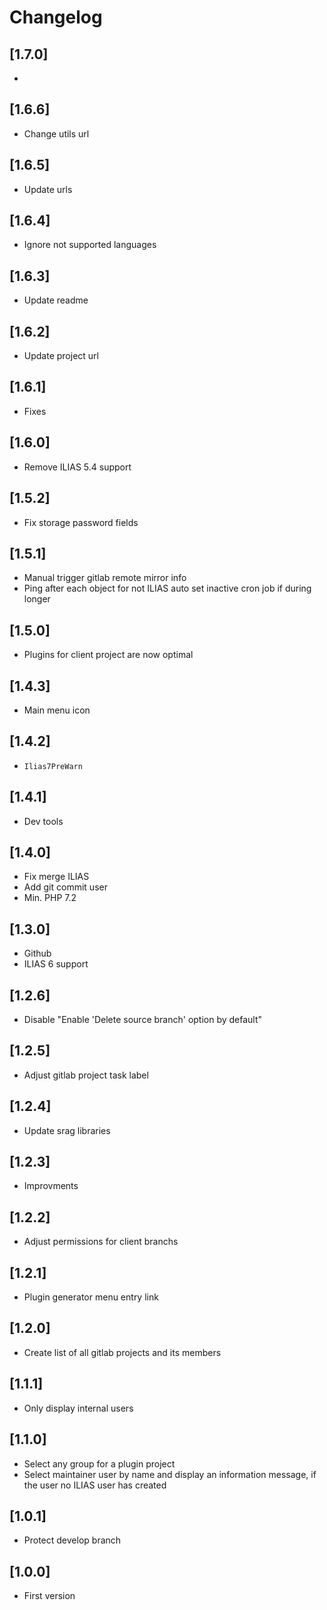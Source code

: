 # Changelog

## [1.7.0]
- 

## [1.6.6]
- Change utils url

## [1.6.5]
- Update urls

## [1.6.4]
- Ignore not supported languages

## [1.6.3]
- Update readme

## [1.6.2]
- Update project url

## [1.6.1]
- Fixes

## [1.6.0]
- Remove ILIAS 5.4 support

## [1.5.2]
- Fix storage password fields

## [1.5.1]
- Manual trigger gitlab remote mirror info
- Ping after each object for not ILIAS auto set inactive cron job if during longer

## [1.5.0]
- Plugins for client project are now optimal

## [1.4.3]
- Main menu icon

## [1.4.2]
- `Ilias7PreWarn`

## [1.4.1]
- Dev tools

## [1.4.0]
- Fix merge ILIAS
- Add git commit user
- Min. PHP 7.2

## [1.3.0]
- Github
- ILIAS 6 support

## [1.2.6]
- Disable "Enable 'Delete source branch' option by default"

## [1.2.5]
- Adjust gitlab project task label

## [1.2.4]
- Update srag libraries

## [1.2.3]
- Improvments

## [1.2.2]
- Adjust permissions for client branchs

## [1.2.1]
- Plugin generator menu entry link

## [1.2.0]
- Create list of all gitlab projects and its members

## [1.1.1]
- Only display internal users

## [1.1.0]
- Select any group for a plugin project
- Select maintainer user by name and display an information message, if the user no ILIAS user has created

## [1.0.1]
- Protect develop branch

## [1.0.0]
- First version
